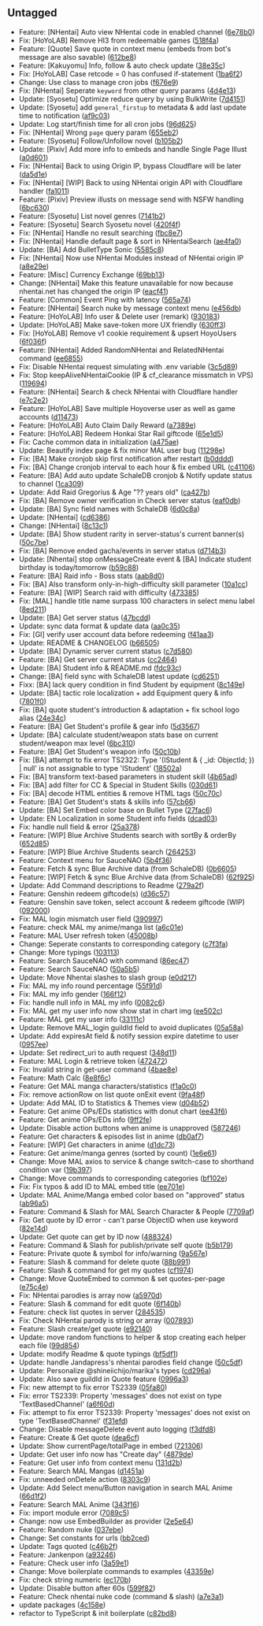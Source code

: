 ## Untagged

- Feature: [NHentai] Auto view NHentai code in enabled channel ([6e78b0](https://github.com/khoa301020/Mika3K/commit/6e78b0bdebc21f808c65dc61c9f876a619b8e9ff))
- Fix: [HoYoLAB] Remove HI3 from redeemable games ([518f4a](https://github.com/khoa301020/Mika3K/commit/518f4aa89a995e0762e52bbe7ebb1aab01297229))
- Feature: [Quote] Save quote in context menu (embeds from bot's message are also savable) ([612be8](https://github.com/khoa301020/Mika3K/commit/612be8bc4d120ac78b5e4c809ecbcb962f02594a))
- Feature: [Kakuyomu] Info, follow & auto check update ([38e35c](https://github.com/khoa301020/Mika3K/commit/38e35c27f385ea15d67428c4885182a7dff55268))
- Fix: [HoYoLAB] Case retcode = 0 has confused if-statement ([1ba6f2](https://github.com/khoa301020/Mika3K/commit/1ba6f29fe71646064fee6f56046e1196112d49af))
- Change: Use class to manage cron jobs ([f676e9](https://github.com/khoa301020/Mika3K/commit/f676e9fc0798f2a33d4dea720846f8ef6d747926))
- Fix: [NHentai] Seperate `keyword` from other query params ([4d4e13](https://github.com/khoa301020/Mika3K/commit/4d4e135e76c65dd95ed78a7b0b702a1fb2500dd6))
- Update: [Syosetu] Optimize reduce query by using BulkWrite ([7d4151](https://github.com/khoa301020/Mika3K/commit/7d4151b2b389dd51b13b6796a9f8360b7e1166b4))
- Update: [Syosetu] add `general_firstup` to metadata & add last update time to notification ([af9c03](https://github.com/khoa301020/Mika3K/commit/af9c03b0079f2fccf114d19a6b5ce7ed9583d5ca))
- Update: Log start/finish time for all cron jobs ([96d625](https://github.com/khoa301020/Mika3K/commit/96d625375ac031d1fdb3854d5122675a2c8feb2d))
- Fix: [NHentai] Wrong `page` query param ([655eb2](https://github.com/khoa301020/Mika3K/commit/655eb266f9cdffd6deefb8b99f40240461c27039))
- Feature: [Syosetu] Follow/Unfollow novel ([b105b2](https://github.com/khoa301020/Mika3K/commit/b105b2ec0cae5249fc32caaae6d2e51b7f82eb7e))
- Update: [Pixiv] Add more info to embeds and handle Single Page Illust ([a0d601](https://github.com/khoa301020/Mika3K/commit/a0d601361a02a2f5785bc0acb29358a6ca5e829a))
- Fix: [NHentai] Back to using Origin IP, bypass Cloudflare will be later ([da5d1e](https://github.com/khoa301020/Mika3K/commit/da5d1e56fd1b264ebb94bc24997780f2c0e7753b))
- Fix: [NHentai] [WIP] Back to using NHentai origin API with Cloudflare handler ([fa1011](https://github.com/khoa301020/Mika3K/commit/fa1011322de004bc5902c68f36bc83db1a1655bf))
- Feature: [Pixiv] Preview illusts on message send with NSFW handling ([6bc630](https://github.com/khoa301020/Mika3K/commit/6bc6300143615a389305b8227d5f71a7376998c2))
- Feature: [Syosetu] List novel genres ([7141b2](https://github.com/khoa301020/Mika3K/commit/7141b2b3ad68361f4ee3be3456780c2d4d4b8bca))
- Feature: [Syosetu] Search Syosetu novel ([420f4f](https://github.com/khoa301020/Mika3K/commit/420f4f053aab5c28166123ee2c2153f2bfbef09a))
- Fix: [NHentai] Handle no result searching ([fbc8e7](https://github.com/khoa301020/Mika3K/commit/fbc8e7f65e34849529ea3375a1356b196c8a0b35))
- Fix: [NHentai] Handle default page & sort in NHentaiSearch ([ae4fa0](https://github.com/khoa301020/Mika3K/commit/ae4fa01a0d53a560762dd46b9489db0912342c11))
- Update: [BA] Add BulletType Sonic ([5585c8](https://github.com/khoa301020/Mika3K/commit/5585c8afa712dca13b95d7dcdc13289adaf8f635))
- Fix: [NHentai] Now use NHentai Modules instead of NHentai origin IP ([a8e29e](https://github.com/khoa301020/Mika3K/commit/a8e29ef1a28d8166f885180ddc03d6220d3cc718))
- Feature: [Misc] Currency Exchange ([69bb13](https://github.com/khoa301020/Mika3K/commit/69bb13e9eb7a1f1b440f3fe43490c7e2e0a81fe5))
- Change: [NHentai] Make this feature unavailable for now because nhentai.net has changed the origin IP ([eacf41](https://github.com/khoa301020/Mika3K/commit/eacf41b9e3d0be6d150a967a8ffb80a69ef56e5a))
- Feature: [Common] Event Ping with latency ([565a74](https://github.com/khoa301020/Mika3K/commit/565a745ea0c3330a199a2575b67ee39324ae58d1))
- Feature: [NHentai] Search nuke by message context menu ([e456db](https://github.com/khoa301020/Mika3K/commit/e456db68367d8d95ce77b8d6ab898fe42f4c2534))
- Feature: [HoYoLAB] Info user & Delete user (remark) ([930183](https://github.com/khoa301020/Mika3K/commit/930183b4ccf5764bbbd46adeebeecc47b4b016ae))
- Update: [HoYoLAB] Make save-token more UX friendly ([630ff3](https://github.com/khoa301020/Mika3K/commit/630ff367b8fa16e1d23900f8f6686996d59abe73))
- Fix: [HoYoLAB] Remove v1 cookie requirement & upsert HoyoUsers ([6f036f](https://github.com/khoa301020/Mika3K/commit/6f036f60350955a319b76e2616e08ba4fb4c982c))
- Feature: [NHentai] Added RandomNHentai and RelatedNHentai command ([ee6855](https://github.com/khoa301020/Mika3K/commit/ee6855f3b8e9915bc70ebf10c3296da86afd513f))
- Fix: Disable NHentai request simulating with .env variable ([3c5d89](https://github.com/khoa301020/Mika3K/commit/3c5d89acdfa9fa52d2db5dc00b299ad3a113e7fc))
- Fix: Stop keepAliveNHentaiCookie (IP & cf_clearance missmatch in VPS) ([119694](https://github.com/khoa301020/Mika3K/commit/119694e4bbc3059d4e80ed1a04a27736c4e35939))
- Feature: [NHentai] Search & check NHentai with Cloudflare handler ([e7c2e2](https://github.com/khoa301020/Mika3K/commit/e7c2e22d6b7278fdd2f6f334f25339e8d009ed63))
- Feature: [HoYoLAB] Save multiple Hoyoverse user as well as game accounts ([d11473](https://github.com/khoa301020/Mika3K/commit/d11473f8e83ea13f02b48f57abbf8e84befe0d78))
- Feature: [HoYoLAB] Auto Claim Daily Reward ([a7389e](https://github.com/khoa301020/Mika3K/commit/a7389e4731409783d5048c4518f170b269948034))
- Feature: [HoYoLAB] Redeem Honkai Star Rail giftcode ([65e1d5](https://github.com/khoa301020/Mika3K/commit/65e1d57c84911dd2896e1d786bd597ed01574500))
- Fix: Cache common data in initialization ([a475ae](https://github.com/khoa301020/Mika3K/commit/a475aeafc576494c3ffe6bb883feb3b9d3b73726))
- Update: Beautify index page & fix minor MAL user bug ([11298e](https://github.com/khoa301020/Mika3K/commit/11298e36e1423b09d1def368deb0de8d32a0a2c0))
- Fix: [BA] Make cronjob skip first notification after restart ([b0dddd](https://github.com/khoa301020/Mika3K/commit/b0dddde4a959d2f6099a42359a19d637359e6e56))
- Fix: [BA] Change cronjob interval to each hour & fix embed URL ([c41106](https://github.com/khoa301020/Mika3K/commit/c41106f3825cd9776c7c03dafe1a26a5ea26bef5))
- Feature: [BA] Add auto update SchaleDB cronjob & Notify update status to channel ([1ca309](https://github.com/khoa301020/Mika3K/commit/1ca309cedd6370a2e97ad10fcc26e14740f94980))
- Update: Add Raid Gregorius & Age "?? years old" ([ca427b](https://github.com/khoa301020/Mika3K/commit/ca427b38a65f84b246e1de02c5cdcf98cb0d7a29))
- Fix: [BA] Remove owner verification in Check server status ([eaf0db](https://github.com/khoa301020/Mika3K/commit/eaf0db28cb2bef1d99d46a84369344a6fe5e039f))
- Update: [BA] Sync field names with SchaleDB ([6d0c8a](https://github.com/khoa301020/Mika3K/commit/6d0c8a87470fd69e93345e3a01fa83bf4a7dc39a))
- Update: [NHentai] ([cd6386](https://github.com/khoa301020/Mika3K/commit/cd63868d9e35ade402a6f9e252905fd963a8bd28))
- Change: [NHentai] ([8c13c1](https://github.com/khoa301020/Mika3K/commit/8c13c1284af2b75ff24ecfb79c6da603e0718928))
- Update: [BA] Show student rarity in server-status's current banner(s) ([50c7be](https://github.com/khoa301020/Mika3K/commit/50c7bea4824803ec765f5103e66de6dcf971cd0d))
- Fix: [BA] Remove ended gacha/events in server status ([d714b3](https://github.com/khoa301020/Mika3K/commit/d714b352ca244809064ec77b19542968bedfb6c7))
- Update: [Nhentai] stop onMessageCreate event & [BA] Indicate student birthday is today/tomorrow ([b59c88](https://github.com/khoa301020/Mika3K/commit/b59c882ace1f6b633c70da6c2a9af03a8b4f16b7))
- Feature: [BA] Raid info - Boss stats ([aab8d0](https://github.com/khoa301020/Mika3K/commit/aab8d03190856a11da55d774348c281fa5f133db))
- Fix: [BA] Also transform only-in-high-difficulty skill parameter ([10a1cc](https://github.com/khoa301020/Mika3K/commit/10a1cc26b5e6586e234d01b37aa2b2eb7e76b38c))
- Feature: [BA] [WIP] Search raid with difficulty ([473385](https://github.com/khoa301020/Mika3K/commit/473385ff90b829c04b60a11c09d3aa80cfbfed51))
- Fix: [MAL] handle title name surpass 100 characters in select menu label ([8ed211](https://github.com/khoa301020/Mika3K/commit/8ed2119277a2ee661c66db4439b3298fcb92475d))
- Update: [BA] Get server status ([47bcdd](https://github.com/khoa301020/Mika3K/commit/47bcdd647188bf435d459e8b61d5ca973a7337cc))
- Update: sync data format & update data ([aa0c35](https://github.com/khoa301020/Mika3K/commit/aa0c3592c0bbf47c6ec4cbd474f34a61dd3c5c41))
- Fix: [GI] verify user account data before redeeming ([f41aa3](https://github.com/khoa301020/Mika3K/commit/f41aa36a8d804b59d4614fe4fbf12dc27d40031d))
- Update: README & CHANGELOG ([b66505](https://github.com/khoa301020/Mika3K/commit/b6650514a502a386a8239ed186e56e9cdb718907))
- Update: [BA] Dynamic server current status ([c7d580](https://github.com/khoa301020/Mika3K/commit/c7d5805987ca60bdf022e6b92e3f6db79c6e9890))
- Feature: [BA] Get server current status ([cc2464](https://github.com/khoa301020/Mika3K/commit/cc2464bbda13f332f0ae6291ca7b0bc922e20efc))
- Update: [BA] Student info & README.md ([fdc93c](https://github.com/khoa301020/Mika3K/commit/fdc93c2b9cd7ee12ade296f1ad1a8e7c82306492))
- Change: [BA] field sync with SchaleDB latest update ([cd6251](https://github.com/khoa301020/Mika3K/commit/cd62514f7b301e917e5d0dec5f3381a864303bba))
- Fixx: [BA] lack query condition in find Student by equipment ([8c149e](https://github.com/khoa301020/Mika3K/commit/8c149ec5d9ef66b00c662946670e613c8c7a5a1b))
- Update: [BA] tactic role localization + add Equipment query & info ([7801f0](https://github.com/khoa301020/Mika3K/commit/7801f06bcfe9167d163efacceaff0fd3a1347811))
- Fix: [BA] quote student's introduction & adaptation + fix school logo alias ([24e34c](https://github.com/khoa301020/Mika3K/commit/24e34c53c94946141ec0134dc75846adec5e7057))
- Feature: [BA] Get Student's profile & gear info ([5d3567](https://github.com/khoa301020/Mika3K/commit/5d35677db6516485c18b20a61d3a8b9a82bf0a05))
- Update: [BA] calculate student/weapon stats base on current student/weapon max level ([6bc310](https://github.com/khoa301020/Mika3K/commit/6bc3105015569a8db5afec8eb2f589f424d9ab50))
- Feature: [BA] Get Student's weapon info ([50c10b](https://github.com/khoa301020/Mika3K/commit/50c10bbea67fd055fa8ebb4fad0f0e1ece14c44e))
- Fix: [BA] attempt to fix error TS2322: Type '(IStudent & { \_id: ObjectId; }) | null' is not assignable to type 'IStudent' ([18502a](https://github.com/khoa301020/Mika3K/commit/18502a39e072de1f3ddc1c3737a88c772aaaf1e4))
- Fix: [BA] transform text-based parameters in student skill ([4b65ad](https://github.com/khoa301020/Mika3K/commit/4b65addc3be1e5fd18e598165e748adc03572ec5))
- Fix: [BA] add filter for CC & Special in Student Skills ([030d61](https://github.com/khoa301020/Mika3K/commit/030d619f165c9bb63492944f4bd89d872b6331a1))
- Fix: [BA] decode HTML entities & remove HTML tags ([50c70c](https://github.com/khoa301020/Mika3K/commit/50c70c05748428e4fcd4589a4ff8369e5480d447))
- Feature: [BA] Get Student's stats & skills info ([57cb66](https://github.com/khoa301020/Mika3K/commit/57cb66ee01cbbc28477bfcc84cc563b28e68ccd1))
- Update: [BA] Set Embed color base on Bullet Type ([27fac6](https://github.com/khoa301020/Mika3K/commit/27fac6937aae01c8eca72c555858d1576cb9b64e))
- Update: EN Localization in some Student info fields ([dcad03](https://github.com/khoa301020/Mika3K/commit/dcad0365ecce5bd35aeda968491d6672a1ce1f73))
- Fix: handle null field & error ([25a378](https://github.com/khoa301020/Mika3K/commit/25a3787f92a754de8bf73458a1a24d422cf77cd0))
- Feature: [WIP] Blue Archive Students search with sortBy & orderBy ([652d85](https://github.com/khoa301020/Mika3K/commit/652d85e922d8ad02c0e797cdcea6b31d34a8b6cb))
- Feature: [WIP] Blue Archive Students search ([264253](https://github.com/khoa301020/Mika3K/commit/26425358d1c176f0413d88c210e5b315afa34b51))
- Feature: Context menu for SauceNAO ([5b4f36](https://github.com/khoa301020/Mika3K/commit/5b4f36dc45e4d3871616ab35d45b86da8c847f14))
- Feature: Fetch & sync Blue Archive data (from SchaleDB) ([0b6605](https://github.com/khoa301020/Mika3K/commit/0b66056eda141202781dc8b8d9c86cc0e0f688c0))
- Feature: [WIP] Fetch & sync Blue Archive data (from SchaleDB) ([62f925](https://github.com/khoa301020/Mika3K/commit/62f925cfa6d5709245476a79e777f469c83eaa64))
- Update: Add Command descriptions to Readme ([279a2f](https://github.com/khoa301020/Mika3K/commit/279a2fcfd3ddd5f880dfb8c8e71ddff83070a5db))
- Feature: Genshin redeem giftcode(s) ([d36c57](https://github.com/khoa301020/Mika3K/commit/d36c571c7fed5af15c76a5dba8d074a33fcf82da))
- Feature: Genshin save token, select account & redeem giftcode (WIP) ([092000](https://github.com/khoa301020/Mika3K/commit/0920002d36c05f3c56abe8c1da0248dc5223f3b7))
- Fix: MAL login mismatch user field ([390997](https://github.com/khoa301020/Mika3K/commit/390997d773523f73ceaf91a69f9ec1d0a9615c6b))
- Feature: check MAL my anime/manga list ([a6c01e](https://github.com/khoa301020/Mika3K/commit/a6c01e59d007d5cfed34a89a73eca342c6c519ef))
- Feature: MAL User refresh token ([45008b](https://github.com/khoa301020/Mika3K/commit/45008b6c80f0879921b519cc90d4c15ab233677a))
- Change: Seperate constants to corresponding category ([c7f3fa](https://github.com/khoa301020/Mika3K/commit/c7f3fa59e94f2f07c99050b3c2c3948a7dac3a58))
- Change: More typings ([103113](https://github.com/khoa301020/Mika3K/commit/1031137bc5e3ceac1973d8b884898e432d392184))
- Feature: Search SauceNAO with command ([86ec47](https://github.com/khoa301020/Mika3K/commit/86ec478aa21b429883ea02fba3e8876a6fa56efd))
- Feature: Search SauceNAO ([50a5b5](https://github.com/khoa301020/Mika3K/commit/50a5b5090482a4edf68c4e40db2a19c4093543c9))
- Update: Move Nhentai slashes to slash group ([e0d217](https://github.com/khoa301020/Mika3K/commit/e0d2178c9583a4fb41a692a20f1a53b94596e835))
- Fix: MAL my info round percentage ([55f91d](https://github.com/khoa301020/Mika3K/commit/55f91de03786745f2345782ed183996e0598644e))
- Fix: MAL my info gender ([166f12](https://github.com/khoa301020/Mika3K/commit/166f1229182e9fc642048375e98e41aedc929e8a))
- Fix: handle null info in MAL my info ([0082c6](https://github.com/khoa301020/Mika3K/commit/0082c6c9a0343fc551da8a00c3defcd98e64540d))
- Fix: MAL get my user info now show stat in chart img ([ee502c](https://github.com/khoa301020/Mika3K/commit/ee502c8d2f0a7a42170ce7de07d63c9df63ed97a))
- Feature: MAL get my user info ([33111c](https://github.com/khoa301020/Mika3K/commit/33111c6f620955824f486785ecc5d3da0d198e3b))
- Update: Remove MAL_login guildId field to avoid duplicates ([05a58a](https://github.com/khoa301020/Mika3K/commit/05a58ae170f4523247550974d0b262a1b20fa419))
- Update: Add expiresAt field & notify session expire datetime to user ([0957ee](https://github.com/khoa301020/Mika3K/commit/0957ee978f53f6c7c73ce0fab33fe1e3e950bd4a))
- Update: Set redirect_uri to auth request ([348d11](https://github.com/khoa301020/Mika3K/commit/348d1162f5798f465cf54ebf88fdb8eb0938843a))
- Feature: MAL Login & retrieve token ([472472](https://github.com/khoa301020/Mika3K/commit/472472203655ea3afe7af60bc4d1e003bb186efb))
- Fix: Invalid string in get-user command ([4bae8e](https://github.com/khoa301020/Mika3K/commit/4bae8e9171fe6a261757c628c74a5a27e6242f61))
- Feature: Math Calc ([8e8f6c](https://github.com/khoa301020/Mika3K/commit/8e8f6c7d28a36da4290bd3890f7b2f220cb229fc))
- Feature: Get MAL manga characters/statistics ([f1a0c0](https://github.com/khoa301020/Mika3K/commit/f1a0c0e5140a2e665954f9fc008bf0c548cef782))
- Fix: remove actionRow on list quote onExit event ([9fa48f](https://github.com/khoa301020/Mika3K/commit/9fa48fe44bea9df9b1bea366eb66ddb5604d78da))
- Update: Add MAL ID to Statistics & Themes view ([d04b52](https://github.com/khoa301020/Mika3K/commit/d04b52ebf3c973dc2ed72ca72975f9e2b667f973))
- Feature: Get anime OPs/EDs statistics with donut chart ([ee43f6](https://github.com/khoa301020/Mika3K/commit/ee43f6a43cd8c01ac6a93e87423ace20f4b45640))
- Feature: Get anime OPs/EDs info ([9ff2fe](https://github.com/khoa301020/Mika3K/commit/9ff2feb578a1f1952c1c96b5978ee1c9c1104399))
- Update: Disable action buttons when anime is unapproved ([587246](https://github.com/khoa301020/Mika3K/commit/587246d9580c63af170669e6c4b7e50f0710977e))
- Feature: Get characters & episodes list in anime ([db0af7](https://github.com/khoa301020/Mika3K/commit/db0af7d9cf7a83ccd1778b361eb4a816fada595e))
- Feature: [WIP] Get characters in anime ([d1dc73](https://github.com/khoa301020/Mika3K/commit/d1dc73e64d36ab8cb3e6b6146447be00ad117e19))
- Feature: Get anime/manga genres (sorted by count) ([1e6e61](https://github.com/khoa301020/Mika3K/commit/1e6e618d291a619bbf30285329888d44526f66b8))
- Change: Move MAL axios to service & change switch-case to shorthand condition var ([19b397](https://github.com/khoa301020/Mika3K/commit/19b39764ef6fbf06acca92e4e43595dda6bead82))
- Change: Move commands to corresponding categories ([bf102e](https://github.com/khoa301020/Mika3K/commit/bf102eec8df6cdc61eef7c6282502a122b3d857e))
- Fix: Fix typos & add ID to MAL embed title ([ee701e](https://github.com/khoa301020/Mika3K/commit/ee701e0582afedbbc981e32db9bb0f937fc77c9b))
- Update: MAL Anime/Manga embed color based on "approved" status ([ab96a5](https://github.com/khoa301020/Mika3K/commit/ab96a529f5a552888355f8227f67d1d0783d0c55))
- Feature: Command & Slash for MAL Search Character & People ([7709af](https://github.com/khoa301020/Mika3K/commit/7709af4fc317b8bf97a0fd9632819380b6d6f409))
- Fix: Get quote by ID error - can't parse ObjectID when use keyword ([82e14d](https://github.com/khoa301020/Mika3K/commit/82e14da1a818fdcd0cbfe0ac1eef9a6c94f0a454))
- Update: Get quote can get by ID now ([488324](https://github.com/khoa301020/Mika3K/commit/48832473bb94d392068314b6cd24135107aa2da0))
- Feature: Command & Slash for publish/private self quote ([b5b179](https://github.com/khoa301020/Mika3K/commit/b5b179094090936586a69ff460a7aaf0c7093860))
- Feature: Private quote & symbol for info/warning ([9a567e](https://github.com/khoa301020/Mika3K/commit/9a567e1e42ffcf98b2f17bb138b4a5543005ff77))
- Feature: Slash & command for delete quote ([88b991](https://github.com/khoa301020/Mika3K/commit/88b99149a08ef560341863b8b1fa6fa3739e63b9))
- Feature: Slash & command for get my quotes ([cf1974](https://github.com/khoa301020/Mika3K/commit/cf1974f4806c74de97953694eadf1098d9445b12))
- Change: Move QuoteEmbed to common & set quotes-per-page ([e75c4e](https://github.com/khoa301020/Mika3K/commit/e75c4e267b0ba3f0cd1df4a806a9f9723ee1f152))
- Fix: NHentai parodies is array now ([a5970d](https://github.com/khoa301020/Mika3K/commit/a5970d2b5fd4e7f326afb50e994938044de0ccd3))
- Feature: Slash & command for edit quote ([6f140b](https://github.com/khoa301020/Mika3K/commit/6f140b0b7e6f85c0bf91500d2705ba87aabd9437))
- Feature: check list quotes in server ([284535](https://github.com/khoa301020/Mika3K/commit/2845353f690052f8367f69a8e7c1cec48c5c7f7f))
- Fix: Check NHentai parody is string or array ([007893](https://github.com/khoa301020/Mika3K/commit/0078938230e95349ed360084c866201611890b55))
- Feature: Slash create/get quote ([e92140](https://github.com/khoa301020/Mika3K/commit/e92140eabd940103a3b60c128a8c3d6b0c6e2ca3))
- Update: move random functions to helper & stop creating each helper each file ([99d854](https://github.com/khoa301020/Mika3K/commit/99d854599af0696909148df44b532a12ab606b29))
- Update: modify Readme & quote typings ([bf5df1](https://github.com/khoa301020/Mika3K/commit/bf5df1969ac9e1b67957288e5afd3f5693f92cb2))
- Update: handle Jandapress's nhentai parodies field change ([50c5df](https://github.com/khoa301020/Mika3K/commit/50c5dfd17e8f9eba7f218289fefac0a698d73fb8))
- Update: Personalize @shineiichijo/marika's types ([cd296a](https://github.com/khoa301020/Mika3K/commit/cd296ad9bfa8f128dfd768dc7b663984098e4e3f))
- Update: Also save guildId in Quote feature ([0996a3](https://github.com/khoa301020/Mika3K/commit/0996a3a2b45abe9cbc79fd47bfdb3c14be028d6c))
- Fix: new attempt to fix error TS2339 ([05fa80](https://github.com/khoa301020/Mika3K/commit/05fa8060161e7ef38f8c587609ad19044913f04a))
- Fix: error TS2339: Property 'messages' does not exist on type 'TextBasedChannel' ([a6f60d](https://github.com/khoa301020/Mika3K/commit/a6f60d1bc6dd649d6cd135b992551b6dea9b4331))
- Fix: attempt to fix error TS2339: Property 'messages' does not exist on type 'TextBasedChannel' ([f31efd](https://github.com/khoa301020/Mika3K/commit/f31efd5c6e810aa4ef12faf05ec694c91f0d5dd7))
- Change: Disable messageDelete event auto logging ([f3dfd8](https://github.com/khoa301020/Mika3K/commit/f3dfd805ea8d2edd1249dd4bafb41c53d40a3fad))
- Feature: Create & Get quote ([dea6cf](https://github.com/khoa301020/Mika3K/commit/dea6cf82e5dbd284b38f3231a363d298f1662b7e))
- Update: Show currentPage/totalPage in embed ([721306](https://github.com/khoa301020/Mika3K/commit/721306668977cabe742584bb656626d2c97e7ad0))
- Update: Get user info now has "Create day" ([4879de](https://github.com/khoa301020/Mika3K/commit/4879de1f06fe7e58a939cb09899cb1b31d5b3c08))
- Feature: Get user info from context menu ([131d2b](https://github.com/khoa301020/Mika3K/commit/131d2ba58d489bf48e643caf21f59cd65a1acb62))
- Feature: Search MAL Mangas ([d1451a](https://github.com/khoa301020/Mika3K/commit/d1451a79d410b221efc8b5cd247417edc43aba61))
- Fix: unneeded onDetele action ([8303c9](https://github.com/khoa301020/Mika3K/commit/8303c9c2a55d14cb22d6f94f6fcf43777f725e92))
- Update: Add Select menu/Button navigation in search MAL Anime ([66d1f2](https://github.com/khoa301020/Mika3K/commit/66d1f24b7c3a0df179ebd5e31e3d5500401ed9c2))
- Feature: Search MAL Anime ([343f16](https://github.com/khoa301020/Mika3K/commit/343f16da387711eefebb34ae9d2c8a7e54b13fed))
- Fix: import module error ([7089c5](https://github.com/khoa301020/Mika3K/commit/7089c58b715e2b86aa58f490de74ce9947d23bea))
- Change: now use EmbedBuilder as provider ([2e5e64](https://github.com/khoa301020/Mika3K/commit/2e5e64efe5d42bdab3dfa69b7cadc6c17ea9e0b3))
- Feature: Random nuke ([037ebe](https://github.com/khoa301020/Mika3K/commit/037ebed7a0ec4f7fcc50d474df48f713ae29da6f))
- Change: Set constants for urls ([bb2ced](https://github.com/khoa301020/Mika3K/commit/bb2ced20e529f2330f6ae8af2a9304fde8932705))
- Update: Tags quoted ([c46b2f](https://github.com/khoa301020/Mika3K/commit/c46b2f0b9911c660f6fc03ebadf1220aa2cd7957))
- Feature: Jankenpon ([a93246](https://github.com/khoa301020/Mika3K/commit/a932465006c90f44ebf45960c1a4659a7cbbe7e0))
- Feature: Check user info ([3a59e1](https://github.com/khoa301020/Mika3K/commit/3a59e1f909d2c5118c83dc01812007e81267668a))
- Change: Move boilerplate commands to examples ([43359e](https://github.com/khoa301020/Mika3K/commit/43359e7ad4b35f9c7119e70737e76eb948f1e304))
- Fix: check string numeric ([ec170b](https://github.com/khoa301020/Mika3K/commit/ec170bf19a2ae2bf78f077cf1c0bb8c6c6bb3e0a))
- Update: Disable button after 60s ([599f82](https://github.com/khoa301020/Mika3K/commit/599f828ad07896cc78e391525af55193618c3350))
- Feature: Check nhentai nuke code (command & slash) ([a7e3a1](https://github.com/khoa301020/Mika3K/commit/a7e3a1b50f4eb35f98ed86d271e82b8e7e301137))
- update packages ([4c158e](https://github.com/khoa301020/Mika3K/commit/4c158e88076e6803fa98b11766c45d267fdb82ab))
- refactor to TypeScript & init boilerplate ([c82bd8](https://github.com/khoa301020/Mika3K/commit/c82bd8f50869f0293a21b7799b8b7a41a7de5546))
